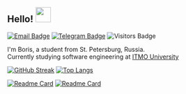 ## Hello! <img src="https://media1.giphy.com/media/alx4TtaDYyLE6S5Jem/giphy.gif?cid=ecf05e47nkmg3t8fa62rml2sjew7eb4bkyj49b6pzcvytxrn&rid=giphy.gif&ct=s" width="35px">

[![Email Badge](https://img.shields.io/badge/-Email-lightblue?style=flat-square&logo=Outlook&logoColor=white&link=mailto:b_dvorkin@niuitmo.ru)](mailto:b_dvorkin@niuitmo.ru)
[![Telegram Badge](https://img.shields.io/badge/-Telegram-0088cc?style=flat-square&labelColor=0088cc&logo=telegram&logoColor=white&link=https://t.me/adagio_sostenuto)](https://t.me/adagio_sostenuto)
![Visitors Badge](https://komarev.com/ghpvc/?username=worthant&style=flat-square&label=Visitors)

I'm Boris, a student from St. Petersburg, Russia.  
Currently studying software engineering at [ITMO University](https://itmo.ru)  

[![GitHub Streak](https://streak-stats.demolab.com/?user=worthant&line_height=20&theme=prussian)](https://git.io/streak-stats)
[![Top Langs](https://github-readme-stats.vercel.app/api/top-langs/?username=anuraghazra&yheme=prussian&layout=compact)](https://github.com/anuraghazra/github-readme-stats)

[![Readme Card](https://github-readme-stats.vercel.app/api/pin/?username=worthant&theme=prussian&repo=Portfolio)](https://github.com/worthant/Portfolio) [![Readme Card](https://github-readme-stats.vercel.app/api/pin/?username=worthant&theme=prussian&repo=university-projects)](https://github.com/worthant/university-projects)

